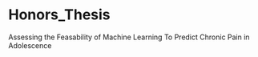 # Honors_Thesis
Assessing the Feasability of Machine Learning To Predict Chronic Pain in Adolescence
